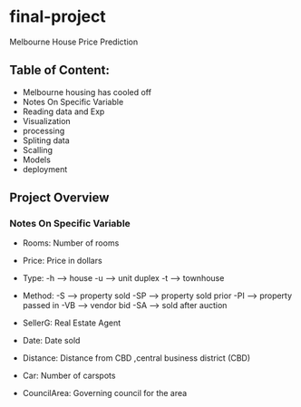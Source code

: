 # final-project
Melbourne House Price Prediction
## Table of Content:
* Melbourne housing has cooled off
* Notes On Specific Variable
* Reading data and Exp
* Visualization
* processing 
* Spliting data
* Scalling
* Models
* deployment
 
## Project Overview
### Notes On Specific Variable
* Rooms: Number of rooms

* Price: Price in dollars
    
* Type:  -h --> house
       -u --> unit duplex
       -t --> townhouse
       
* Method: -S --> property sold
        -SP --> property sold prior
        -PI --> property passed in
        -VB --> vendor bid
        -SA --> sold after auction
     
* SellerG: Real Estate Agent

* Date: Date sold

* Distance: Distance from CBD ,central business district (CBD) 

* Car: Number of carspots

* CouncilArea: Governing council for the area

